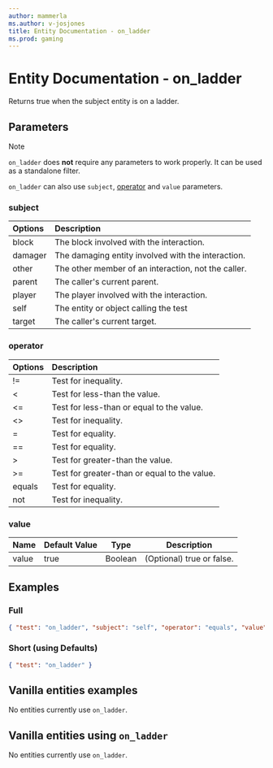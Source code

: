 ```yaml
---
author: mammerla
ms.author: v-josjones
title: Entity Documentation - on_ladder
ms.prod: gaming
---
```


# Entity Documentation - on_ladder

Returns true when the subject entity is on a ladder.

## Parameters

> [!Note]
> `on_ladder` does **not** require any parameters to work properly. It can be used as a standalone filter.
>
> `on_ladder` can also use `subject`, [operator](../Definitions/NestedTables/operator.md) and `value` parameters.

### subject

| Options| Description |
|:-----------|:-----------|
| block| The block involved with the interaction. |
| damager| The damaging entity involved with the interaction. |
| other| The other member of an interaction, not the caller. |
| parent| The caller's current parent. |
| player| The player involved with the interaction. |
| self| The entity or object calling the test |
| target| The caller's current target. |

### operator

| Options| Description |
|:-----------|:-----------|
| !=| Test for inequality. |
| <| Test for less-than the value. |
| <=| Test for less-than or equal to the value. |
| <>| Test for inequality. |
| =| Test for equality. |
| ==| Test for equality. |
| >| Test for greater-than the value. |
| >=| Test for greater-than or equal to the value. |
| equals| Test for equality. |
| not| Test for inequality. |

### value

|Name |Default Value  |Type  |Description  |
|---------|---------|---------|---------|
|value |true |Boolean |(Optional) true or false. |

## Examples

### Full

```json
{ "test": "on_ladder", "subject": "self", "operator": "equals", "value": true}
```

### Short (using Defaults)

```json
{ "test": "on_ladder" }
```

## Vanilla entities examples

No entities currently use `on_ladder`.

## Vanilla entities using `on_ladder`

No entities currently use `on_ladder`.
